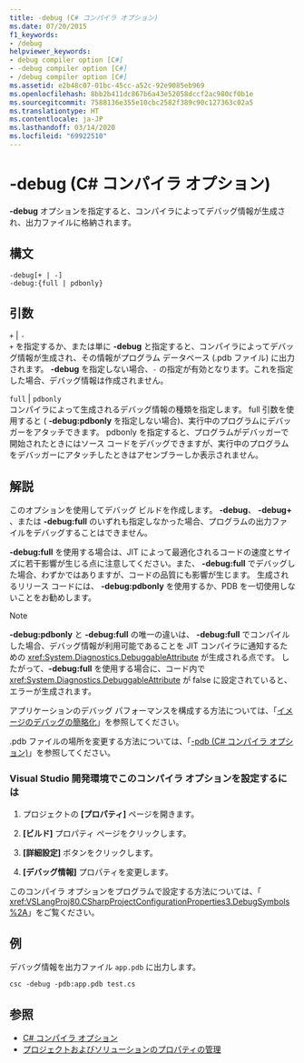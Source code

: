 ```yaml
---
title: -debug (C# コンパイラ オプション)
ms.date: 07/20/2015
f1_keywords:
- /debug
helpviewer_keywords:
- debug compiler option [C#]
- -debug compiler option [C#]
- /debug compiler option [C#]
ms.assetid: e2b48c07-01bc-45cc-a52c-92e9085eb969
ms.openlocfilehash: 8bb2b411dc867b6a43e52058dccf2ac980cf0b1e
ms.sourcegitcommit: 7588136e355e10cbc2582f389c90c127363c02a5
ms.translationtype: HT
ms.contentlocale: ja-JP
ms.lasthandoff: 03/14/2020
ms.locfileid: "69922510"
---
```

# <a name="-debug-c-compiler-options"></a>-debug (C# コンパイラ オプション)
**-debug** オプションを指定すると、コンパイラによってデバッグ情報が生成され、出力ファイルに格納されます。  
  
## <a name="syntax"></a>構文  
  
```console  
-debug[+ | -]  
-debug:{full | pdbonly}  
```  
  
## <a name="arguments"></a>引数  
 `+` &#124; `-`  
 `+` を指定するか、または単に **-debug** と指定すると、コンパイラによってデバッグ情報が生成され、その情報がプログラム データベース (.pdb ファイル) に出力されます。 **-debug** を指定しない場合、`-` の指定が有効となります。これを指定した場合、デバッグ情報は作成されません。  
  
 `full` &#124; `pdbonly`  
 コンパイラによって生成されるデバッグ情報の種類を指定します。 full 引数を使用すると ( **-debug:pdbonly** を指定しない場合)、実行中のプログラムにデバッガーをアタッチできます。 pdbonly を指定すると、プログラムがデバッガーで開始されたときにはソース コードをデバッグできますが、実行中のプログラムをデバッガーにアタッチしたときはアセンブラーしか表示されません。  
  
## <a name="remarks"></a>解説  
 このオプションを使用してデバッグ ビルドを作成します。 **-debug**、 **-debug+** 、または **-debug:full** のいずれも指定しなかった場合、プログラムの出力ファイルをデバッグすることはできません。  
  
 **-debug:full** を使用する場合は、JIT によって最適化されるコードの速度とサイズに若干影響が生じる点に注意してください。また、 **-debug:full** でデバッグした場合、わずかではありますが、コードの品質にも影響が生じます。 生成されるリリース コードには、 **-debug:pdbonly** を使用するか、PDB を一切使用しないことをお勧めします。  
  
> [!NOTE]
> **-debug:pdbonly** と **-debug:full** の唯一の違いは、 **-debug:full** でコンパイルした場合、デバッグ情報が利用可能であることを JIT コンパイラに通知するための <xref:System.Diagnostics.DebuggableAttribute> が生成される点です。 したがって、**-debug:full** を使用する場合に、コード内で <xref:System.Diagnostics.DebuggableAttribute> が false に設定されていると、エラーが生成されます。  
  
 アプリケーションのデバッグ パフォーマンスを構成する方法については、「[イメージのデバッグの簡略化](../../../framework/debug-trace-profile/making-an-image-easier-to-debug.md)」を参照してください。  
  
 .pdb ファイルの場所を変更する方法については、「[-pdb (C# コンパイラ オプション)](./pdb-compiler-option.md)」を参照してください。  
  
### <a name="to-set-this-compiler-option-in-the-visual-studio-development-environment"></a>Visual Studio 開発環境でこのコンパイラ オプションを設定するには  
  
1. プロジェクトの **[プロパティ]** ページを開きます。  
  
2. **[ビルド]** プロパティ ページをクリックします。  
  
3. **[詳細設定]** ボタンをクリックします。  
  
4. **[デバッグ情報]** プロパティを変更します。  
  
 このコンパイラ オプションをプログラムで設定する方法については、「 <xref:VSLangProj80.CSharpProjectConfigurationProperties3.DebugSymbols%2A>」をご覧ください。  
  
## <a name="example"></a>例  
 デバッグ情報を出力ファイル `app.pdb` に出力します。  
  
```console  
csc -debug -pdb:app.pdb test.cs  
```  
  
## <a name="see-also"></a>参照

- [C# コンパイラ オプション](./index.md)
- [プロジェクトおよびソリューションのプロパティの管理](/visualstudio/ide/managing-project-and-solution-properties)
